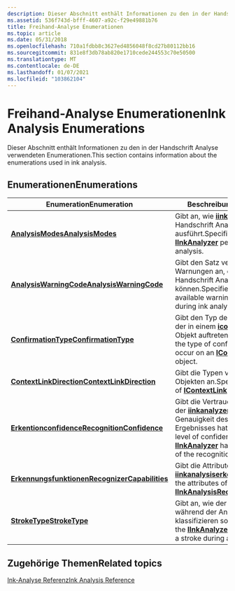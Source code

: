 ```yaml
---
description: Dieser Abschnitt enthält Informationen zu den in der Handschrift Analyse verwendeten Enumerationen.
ms.assetid: 536f743d-bfff-4607-a92c-f29e49881b76
title: Freihand-Analyse Enumerationen
ms.topic: article
ms.date: 05/31/2018
ms.openlocfilehash: 710a1fdbb8c3627ed4856048f8cd27b80112bb16
ms.sourcegitcommit: 831e8f3db78ab820e1710cede244553c70e50500
ms.translationtype: MT
ms.contentlocale: de-DE
ms.lasthandoff: 01/07/2021
ms.locfileid: "103862104"
---
```

# <a name="ink-analysis-enumerations"></a><span data-ttu-id="83bd0-103">Freihand-Analyse Enumerationen</span><span class="sxs-lookup"><span data-stu-id="83bd0-103">Ink Analysis Enumerations</span></span>

<span data-ttu-id="83bd0-104">Dieser Abschnitt enthält Informationen zu den in der Handschrift Analyse verwendeten Enumerationen.</span><span class="sxs-lookup"><span data-stu-id="83bd0-104">This section contains information about the enumerations used in ink analysis.</span></span>

## <a name="enumerations"></a><span data-ttu-id="83bd0-105">Enumerationen</span><span class="sxs-lookup"><span data-stu-id="83bd0-105">Enumerations</span></span>



| <span data-ttu-id="83bd0-106">Enumeration</span><span class="sxs-lookup"><span data-stu-id="83bd0-106">Enumeration</span></span>                                              | <span data-ttu-id="83bd0-107">Beschreibung</span><span class="sxs-lookup"><span data-stu-id="83bd0-107">Description</span></span>                                                                                                                               |
|----------------------------------------------------------|-------------------------------------------------------------------------------------------------------------------------------------------|
| [<span data-ttu-id="83bd0-108">**AnalysisModes**</span><span class="sxs-lookup"><span data-stu-id="83bd0-108">**AnalysisModes**</span></span>](analysismodes.md)                   | <span data-ttu-id="83bd0-109">Gibt an, wie [**iinkanalyzer**](iinkanalyzer.md) eine Handschrift Analyse ausführt.</span><span class="sxs-lookup"><span data-stu-id="83bd0-109">Specifies how the [**IInkAnalyzer**](iinkanalyzer.md) performs ink analysis.</span></span><br/>                                                  |
| [<span data-ttu-id="83bd0-110">**AnalysisWarningCode**</span><span class="sxs-lookup"><span data-stu-id="83bd0-110">**AnalysisWarningCode**</span></span>](analysiswarningcode.md)       | <span data-ttu-id="83bd0-111">Gibt den Satz verfügbarer Warnungen an, die während der Handschrift Analyse auftreten können.</span><span class="sxs-lookup"><span data-stu-id="83bd0-111">Specifies the set of available warnings that can occur during ink analysis.</span></span><br/>                                                    |
| [<span data-ttu-id="83bd0-112">**ConfirmationType**</span><span class="sxs-lookup"><span data-stu-id="83bd0-112">**ConfirmationType**</span></span>](confirmationtype.md)             | <span data-ttu-id="83bd0-113">Gibt den Typ der Bestätigung an, der in einem [**icontextnode**](icontextnode.md) -Objekt auftreten kann.</span><span class="sxs-lookup"><span data-stu-id="83bd0-113">Specifies the type of confirmation that can occur on an [**IContextNode**](icontextnode.md) object.</span></span><br/>                           |
| [<span data-ttu-id="83bd0-114">**ContextLinkDirection**</span><span class="sxs-lookup"><span data-stu-id="83bd0-114">**ContextLinkDirection**</span></span>](contextlinkdirection.md)     | <span data-ttu-id="83bd0-115">Gibt die Typen von [**icontextlink**](icontextlink.md) -Objekten an.</span><span class="sxs-lookup"><span data-stu-id="83bd0-115">Specifies the types of [**IContextLink**](icontextlink.md) objects.</span></span><br/>                                                           |
| [<span data-ttu-id="83bd0-116">**Erkentionconfidence**</span><span class="sxs-lookup"><span data-stu-id="83bd0-116">**RecognitionConfidence**</span></span>](recognitionconfidence.md)   | <span data-ttu-id="83bd0-117">Gibt die Vertrauens Ebene an, die der [**iinkanalyzer**](iinkanalyzer.md) in der Genauigkeit des Erkennungs Ergebnisses hat.</span><span class="sxs-lookup"><span data-stu-id="83bd0-117">Specifies the level of confidence that the [**IInkAnalyzer**](iinkanalyzer.md) has in the accuracy of the recognition result.</span></span><br/> |
| [<span data-ttu-id="83bd0-118">**Erkennungsfunktionen**</span><span class="sxs-lookup"><span data-stu-id="83bd0-118">**RecognizerCapabilities**</span></span>](recognizercapabilities.md) | <span data-ttu-id="83bd0-119">Gibt die Attribute eines [**iinkanalysiserkenzer**](iinkanalysisrecognizer.md)an.</span><span class="sxs-lookup"><span data-stu-id="83bd0-119">Specifies the attributes of an [**IInkAnalysisRecognizer**](iinkanalysisrecognizer.md).</span></span><br/>                                       |
| [<span data-ttu-id="83bd0-120">**StrokeType**</span><span class="sxs-lookup"><span data-stu-id="83bd0-120">**StrokeType**</span></span>](stroketype.md)                         | <span data-ttu-id="83bd0-121">Gibt an, wie der [**iinkanalyzer**](iinkanalyzer.md) während der Analyse einen Strich klassifizieren soll.</span><span class="sxs-lookup"><span data-stu-id="83bd0-121">Specifies how the [**IInkAnalyzer**](iinkanalyzer.md) should classify a stroke during analysis.</span></span><br/>                               |



 

## <a name="related-topics"></a><span data-ttu-id="83bd0-122">Zugehörige Themen</span><span class="sxs-lookup"><span data-stu-id="83bd0-122">Related topics</span></span>

<dl> <dt>

[<span data-ttu-id="83bd0-123">Ink-Analyse Referenz</span><span class="sxs-lookup"><span data-stu-id="83bd0-123">Ink Analysis Reference</span></span>](ink-analysis-reference.md)
</dt> </dl>

 

 




